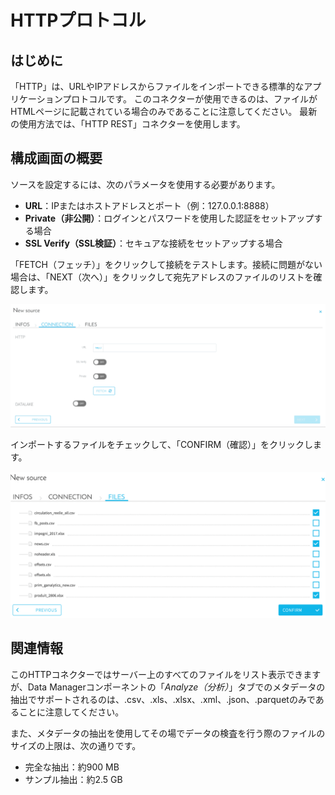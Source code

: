 # HTTPプロトコル

## はじめに

「HTTP」は、URLやIPアドレスからファイルをインポートできる標準的なアプリケーションプロトコルです。
このコネクターが使用できるのは、ファイルがHTMLページに記載されている場合のみであることに注意してください。
最新の使用方法では、「HTTP REST」コネクターを使用します。

## 構成画面の概要

ソースを設定するには、次のパラメータを使用する必要があります。
* **URL**：IPまたはホストアドレスとポート（例：127.0.0.1:8888）
* **Private（非公開）**：ログインとパスワードを使用した認証をセットアップする場合
* **SSL Verify（SSL検証）**：セキュアな接続をセットアップする場合

「FETCH（フェッチ）」をクリックして接続をテストします。接続に問題がない場合は、「NEXT（次へ）」をクリックして宛先アドレスのファイルのリストを確認します。

![1](picts/Picture1.png)

インポートするファイルをチェックして、「CONFIRM（確認）」をクリックします。

![2](picts/Picture2.png)

## 関連情報

このHTTPコネクターではサーバー上のすべてのファイルをリスト表示できますが、Data Managerコンポーネントの「*Analyze（分析）*」タブでのメタデータの抽出でサポートされるのは、.csv、.xls、.xlsx、.xml、.json、.parquetのみであることに注意してください。

また、メタデータの抽出を使用してその場でデータの検査を行う際のファイルのサイズの上限は、次の通りです。
* 完全な抽出：約900 MB
* サンプル抽出：約2.5 GB

